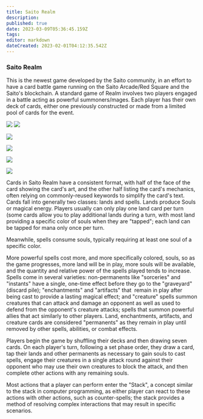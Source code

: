 ```yaml
---
title: Saito Realm
description: 
published: true
date: 2023-03-09T05:36:45.159Z
tags: 
editor: markdown
dateCreated: 2023-02-01T04:12:35.542Z
---
```


### Saito Realm

This is the newest game developed by the Saito community, in an effort to have a card battle game running on the Saito Arcade/Red Square and the Saito's blockchain. A standard game of Realm involves two players engaged in a battle acting as powerful summoners/mages. Each player has their own deck of cards, either one previously constructed or made from a limited pool of cards for the event.

![](/saito_realm/025_unguided_spirit.png) ![](/saito_realm/014_leshy_fruit.png)

![](/saito_realm/001_magic_cube_v3.png)

![](/saito_realm/008_leshy.png)

![](/saito_realm/021_haven_judicator.png)

![](/saito_realm/014_leshy_fruit.png)

Cards in Saito Realm have a consistent format, with half of the face of the card showing the card's art, and the other half listing the card's mechanics, often relying on commonly-reused keywords to simplify the card's text. Cards fall into generally two classes: lands and spells. Lands produce Souls or magical energy. Players usually can only play one land card per turn (some cards allow you to play additional lands during a turn, with most land providing a specific color of souls when they are "tapped"; each land can be tapped for mana only once per turn. 

Meanwhile, spells consume souls, typically requiring at least one soul of a specific color. 


More powerful spells cost more, and more specifically colored, souls, so as the game progresses, more land will be in play, more souls will be available, and the quantity and relative power of the spells played tends to increase. Spells come in several varieties: non-permanents like "sorceries" and "instants" have a single, one-time effect before they go to the "graveyard" (discard pile); "enchantments" and "artifacts" that  remain in play after being cast to provide a lasting magical effect; and "creature" spells summon creatures that can attack and damage an opponent as well as used to defend from the opponent's creature attacks; spells that summon powerful allies that act similarly to other players. Land, enchantments, artifacts, and creature cards are considered "permanents" as they remain in play until removed by other spells, abilities, or combat effects.  

Players begin the game by shuffling their decks and then drawing seven cards. On each player's turn, following a set phase order, they draw a card, tap their lands and other permanents as necessary to gain souls to cast spells, engage their creatures in a single attack round against their opponent who may use their own creatures to block the attack, and then complete other actions with any remaining souls. 

Most actions that a player can perform enter the "Stack", a concept similar to the stack in computer programming, as either player can react to these actions with other actions, such as counter-spells; the stack provides a method of resolving complex interactions that may result in specific scenarios.